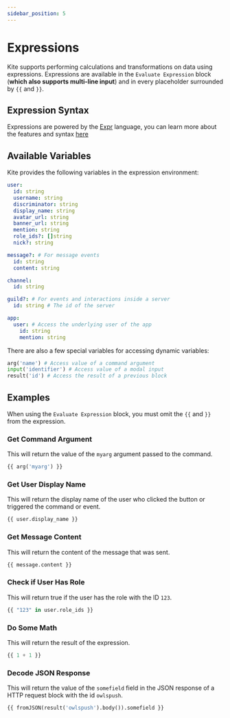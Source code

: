 ```yaml
---
sidebar_position: 5
---
```


# Expressions

Kite supports performing calculations and transformations on data using expressions. Expressions are available in the `Evaluate Expression` block (**which also supports multi-line input**) and in every placeholder surrounded by `{{` and `}}`.

## Expression Syntax

Expressions are powered by the [Expr](https://expr-lang.org) language, you can learn more about the features and syntax [here](https://expr-lang.org/docs/language-definition)

## Available Variables

Kite provides the following variables in the expression environment:

```yaml
user:
  id: string
  username: string
  discriminator: string
  display_name: string
  avatar_url: string
  banner_url: string
  mention: string
  role_ids?: []string
  nick?: string

message?: # For message events
  id: string
  content: string

channel:
  id: string

guild?: # For events and interactions inside a server
  id: string # The id of the server

app:
  user: # Access the underlying user of the app
    id: string
    mention: string
```

There are also a few special variables for accessing dynamic variables:

```py
arg('name') # Access value of a command argument
input('identifier') # Access value of a modal input
result('id') # Access the result of a previous block
```

## Examples

When using the `Evaluate Expression` block, you must omit the `{{` and `}}` from the expression.

### Get Command Argument

This will return the value of the `myarg` argument passed to the command.

```python
{{ arg('myarg') }}
```

### Get User Display Name

This will return the display name of the user who clicked the button or triggered the command or event.

```python
{{ user.display_name }}
```

### Get Message Content

This will return the content of the message that was sent.

```python
{{ message.content }}
```

### Check if User Has Role

This will return true if the user has the role with the ID `123`.

```python
{{ "123" in user.role_ids }}
```

### Do Some Math

This will return the result of the expression.

```python
{{ 1 + 1 }}
```

### Decode JSON Response

This will return the value of the `somefield` field in the JSON response of a HTTP request block with the id `owlspush`.

```python
{{ fromJSON(result('owlspush').body()).somefield }}
```
